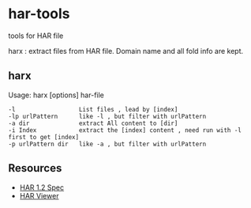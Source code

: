 har-tools
=========

tools for HAR file

harx : extract files from HAR file. Domain name and all fold info are kept.


harx
--------

Usage: harx [options] har-file

    -l                  List files , lead by [index]
    -lp urlPattern      like -l , but filter with urlPattern
    -a dir              extract All content to [dir]
    -i Index            extract the [index] content , need run with -l first to get [index]
    -p urlPattern dir   like -a , but filter with urlPattern

Resources
---------

- [HAR 1.2 Spec][1]
- [HAR Viewer][2]

[1]: http://www.softwareishard.com/blog/har-12-spec/
[2]: http://www.softwareishard.com/blog/har-viewer/
